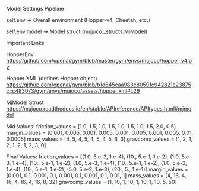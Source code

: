 Model Settings Pipeline

self.env -> Overall environment (Hopper-v4, Cheetah, etc.)

self.env.model -> Model struct (mujoco._structs.MjModel)

Important Links

HopperEnv
https://github.com/openai/gym/blob/master/gym/envs/mujoco/hopper_v4.py

Hopper XML (defines Hopper object)
https://github.com/openai/gym/blob/b1d645caa983c80591c942821e23875ccc483073/gym/envs/mujoco/assets/hopper.xml#L29

MjModel Struct
https://mujoco.readthedocs.io/en/stable/APIreference/APItypes.html#mjmodel

Mid Values:
friction_values = [1.0, 1.5, 1.0, 1.5, 1.0, 1.5, 1.0, 1.5, 2.0, 0.5]
margin_values = [0.001, 0.005, 0.001, 0.005, 0.001, 0.005, 0.001, 0.005, 0.01, 0.0005]
mass_values = [4, 5, 4, 5, 4, 5, 4, 5, 6, 3]
gravcomp_values = [1, 2, 1, 2, 1, 2, 1, 2, 3, 0]

Final Values:
friction_values = [(1.0, 5.e-3, 1.e-4), 
                       (10., 5.e-1, 1.e-2), 
                       (1.0, 5.e-3, 1.e-4), 
                       (10., 5.e-1, 1.e-2), 
                       (1.0, 5.e-3, 1.e-4), 
                       (10., 5.e-1, 1.e-2), 
                       (1.0, 5.e-3, 1.e-4), 
                       (10., 5.e-1, 1.e-2), 
                       (5.0, 5.e-2, 1.e-3), 
                       (20., 5., 1.e-1)]
margin_values = [0.001, 0.1, 0.001, 0.1, 0.001, 0.1, 0.001, 0.1, 0.01, 1]
mass_values = [4, 16, 4, 16, 4, 16, 4, 16, 8, 32]
gravcomp_values = [1, 10, 1, 10, 1, 10, 1, 10, 5, 50]